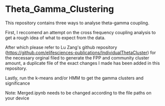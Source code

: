 # Theta_Gamma_Clustering
This repository contains three ways to analyse theta-gamma coupling.

First, I reccomend an attempt on the cross frequency coupling analysis to get a rough idea of what to expect from the data.

After which please refer to Lu Zang's github repository (https://github.com/elifesciences-publications/IndividualThetaCluster) for the necessary orginal filed to generate the FPP and community cluster amount, a duplicate file of the exact changes I made has been added in this repository.

Lastly, run  the k-means and/or HMM to get the gamma clusters and significance

Note: Merged.ipynb needs to be changed according to the file paths on your device

